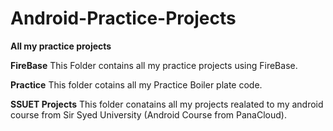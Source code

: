 # Android-Practice-Projects
__All my practice projects__

**FireBase**
This Folder contains all my practice projects using FireBase.

**Practice**
This folder cotains all my Practice Boiler plate code.

**SSUET Projects**
This folder conatains all my projects realated to my android course from Sir Syed University (Android Course from PanaCloud).

